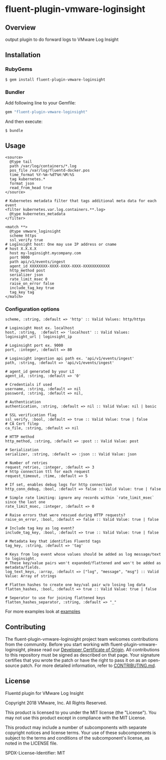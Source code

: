 # fluent-plugin-vmware-loginsight

## Overview
output plugin to do forward logs to VMware Log Insight

## Installation

### RubyGems

```
$ gem install fluent-plugin-vmware-loginsight
```

### Bundler

Add following line to your Gemfile:

```ruby
gem "fluent-plugin-vmware-loginsight"
```

And then execute:

```
$ bundle
```

## Usage

```
<source>
  @type tail
  path /var/log/containers/*.log
  pos_file /var/log/fluentd-docker.pos
  time_format %Y-%m-%dT%H:%M:%S
  tag kubernetes.*
  format json
  read_from_head true
</source>

# Kubernetes metadata filter that tags additional meta data for each event
<filter kubernetes.var.log.containers.**.log>
  @type kubernetes_metadata
</filter>

<match **>
  @type vmware_loginsight
  scheme https
  ssl_verify true
# Loginsight host: One may use IP address or cname
# host X.X.X.X
  host my-loginsight.mycompany.com
  port 9000
  path api/v1/events/ingest
  agent_id XXXXXXXX-XXXX-XXXX-XXXX-XXXXXXXXXXXX
  http_method post
  serializer json
  rate_limit_msec 0
  raise_on_error false
  include_tag_key true
  tag_key tag
</match>
```
### Configuration options

```
scheme, :string, :default => 'http' :: Valid Values: http/https 

# Loginsight Host ex. localhost
host, :string,  :default => 'localhost' :: Valid Values: loginsight_url | loginsight_ip

# Loginsight port ex. 9000
port, :integer, :default => 80

# Loginsight ingestion api path ex. 'api/v1/events/ingest'
path, :string, :default => 'api/v1/events/ingest'

# agent_id generated by your LI
agent_id, :string, :default => '0'

# Credentials if used
username, :string, :default => nil
password, :string, :default => nil,

# Authentication
authentication, :string, :default => nil :: Valid Value: nil | basic

# SSL verification flag
ssl_verify, :bool, :default => true :: Valid Value: true | false
# CA Cert filep
ca_file, :string, :default => nil

# HTTP method
http_method, :string, :default => :post :: Valid Value: post

# Serialization
serializer, :string, :default => :json :: Valid Value: json

# Number of retries
request_retries, :integer, :default => 3
# http connection ttl for each request
request_timeout, :time, :default => 5

# If set, enables debug logs for http connection
http_conn_debug, :bool, :default => false :: Valid Value: true | false

# Simple rate limiting: ignore any records within `rate_limit_msec` since the last one
rate_limit_msec, :integer, :default => 0

# Raise errors that were rescued during HTTP requests?
raise_on_error, :bool, :default => false :: Valid Value: true | false 

# Include tag key as log event?
include_tag_key, :bool, :default => true :: Valid Value: true | false 

# Metadata key that identifies Fluentd tags
tag_key, :string, :default => 'tag'

# Keys from log event whose values should be added as log message/text to loginsight.
# These key/value pairs won't expanded/flattened and won't be added as metadata/fields.
log_text_keys, :array, :default => ["log", "message", "msg"] :: Valid Value: Array of strings

# Flatten hashes to create one key/val pair w/o losing log data
flatten_hashes, :bool, :default => true :: Valid Value: true | false

# Seperator to use for joining flattened keys
flatten_hashes_separator, :string, :default => "_"
```

For more examples look at [examples](./examples/)

## Contributing

The fluent-plugin-vmware-loginsight project team welcomes contributions from the community. Before you start working with fluent-plugin-vmware-loginsight, please read our [Developer Certificate of Origin](https://cla.vmware.com/dco). All contributions to this repository must be signed as described on that page. Your signature certifies that you wrote the patch or have the right to pass it on as an open-source patch. For more detailed information, refer to [CONTRIBUTING.md](CONTRIBUTING.md).

## License
Fluentd plugin for VMware Log Insight

Copyright 2018 VMware, Inc. All Rights Reserved. 

This product is licensed to you under the MIT license (the "License").  You may not use this product except in compliance with the MIT License.  

This product may include a number of subcomponents with separate copyright notices and license terms. Your use of these subcomponents is subject to the terms and conditions of the subcomponent's license, as noted in the LICENSE file. 

SPDX-License-Identifier: MIT
